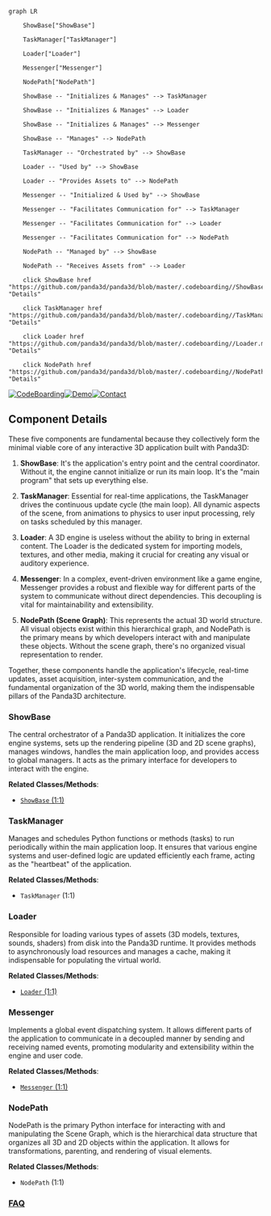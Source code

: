 ```mermaid

graph LR

    ShowBase["ShowBase"]

    TaskManager["TaskManager"]

    Loader["Loader"]

    Messenger["Messenger"]

    NodePath["NodePath"]

    ShowBase -- "Initializes & Manages" --> TaskManager

    ShowBase -- "Initializes & Manages" --> Loader

    ShowBase -- "Initializes & Manages" --> Messenger

    ShowBase -- "Manages" --> NodePath

    TaskManager -- "Orchestrated by" --> ShowBase

    Loader -- "Used by" --> ShowBase

    Loader -- "Provides Assets to" --> NodePath

    Messenger -- "Initialized & Used by" --> ShowBase

    Messenger -- "Facilitates Communication for" --> TaskManager

    Messenger -- "Facilitates Communication for" --> Loader

    Messenger -- "Facilitates Communication for" --> NodePath

    NodePath -- "Managed by" --> ShowBase

    NodePath -- "Receives Assets from" --> Loader

    click ShowBase href "https://github.com/panda3d/panda3d/blob/master/.codeboarding//ShowBase.md" "Details"

    click TaskManager href "https://github.com/panda3d/panda3d/blob/master/.codeboarding//TaskManager.md" "Details"

    click Loader href "https://github.com/panda3d/panda3d/blob/master/.codeboarding//Loader.md" "Details"

    click NodePath href "https://github.com/panda3d/panda3d/blob/master/.codeboarding//NodePath.md" "Details"

```

[![CodeBoarding](https://img.shields.io/badge/Generated%20by-CodeBoarding-9cf?style=flat-square)](https://github.com/CodeBoarding/GeneratedOnBoardings)[![Demo](https://img.shields.io/badge/Try%20our-Demo-blue?style=flat-square)](https://www.codeboarding.org/demo)[![Contact](https://img.shields.io/badge/Contact%20us%20-%20contact@codeboarding.org-lightgrey?style=flat-square)](mailto:contact@codeboarding.org)



## Component Details



These five components are fundamental because they collectively form the minimal viable core of any interactive 3D application built with Panda3D:



1.  **ShowBase**: It's the application's entry point and the central coordinator. Without it, the engine cannot initialize or run its main loop. It's the "main program" that sets up everything else.

2.  **TaskManager**: Essential for real-time applications, the TaskManager drives the continuous update cycle (the main loop). All dynamic aspects of the scene, from animations to physics to user input processing, rely on tasks scheduled by this manager.

3.  **Loader**: A 3D engine is useless without the ability to bring in external content. The Loader is the dedicated system for importing models, textures, and other media, making it crucial for creating any visual or auditory experience.

4.  **Messenger**: In a complex, event-driven environment like a game engine, Messenger provides a robust and flexible way for different parts of the system to communicate without direct dependencies. This decoupling is vital for maintainability and extensibility.

5.  **NodePath (Scene Graph)**: This represents the actual 3D world structure. All visual objects exist within this hierarchical graph, and NodePath is the primary means by which developers interact with and manipulate these objects. Without the scene graph, there's no organized visual representation to render.



Together, these components handle the application's lifecycle, real-time updates, asset acquisition, inter-system communication, and the fundamental organization of the 3D world, making them the indispensable pillars of the Panda3D architecture.



### ShowBase

The central orchestrator of a Panda3D application. It initializes the core engine systems, sets up the rendering pipeline (3D and 2D scene graphs), manages windows, handles the main application loop, and provides access to global managers. It acts as the primary interface for developers to interact with the engine.





**Related Classes/Methods**:



- <a href="https://github.com/panda3d/panda3d/blob/master/direct/src/showbase/ShowBase.py#L1-L1" target="_blank" rel="noopener noreferrer">`ShowBase` (1:1)</a>





### TaskManager

Manages and schedules Python functions or methods (tasks) to run periodically within the main application loop. It ensures that various engine systems and user-defined logic are updated efficiently each frame, acting as the "heartbeat" of the application.





**Related Classes/Methods**:



- `TaskManager` (1:1)





### Loader

Responsible for loading various types of assets (3D models, textures, sounds, shaders) from disk into the Panda3D runtime. It provides methods to asynchronously load resources and manages a cache, making it indispensable for populating the virtual world.





**Related Classes/Methods**:



- <a href="https://github.com/panda3d/panda3d/blob/master/direct/src/showbase/Loader.py#L1-L1" target="_blank" rel="noopener noreferrer">`Loader` (1:1)</a>





### Messenger

Implements a global event dispatching system. It allows different parts of the application to communicate in a decoupled manner by sending and receiving named events, promoting modularity and extensibility within the engine and user code.





**Related Classes/Methods**:



- <a href="https://github.com/panda3d/panda3d/blob/master/direct/src/showbase/Messenger.py#L1-L1" target="_blank" rel="noopener noreferrer">`Messenger` (1:1)</a>





### NodePath

NodePath is the primary Python interface for interacting with and manipulating the Scene Graph, which is the hierarchical data structure that organizes all 3D and 2D objects within the application. It allows for transformations, parenting, and rendering of visual elements.





**Related Classes/Methods**:



- `NodePath` (1:1)









### [FAQ](https://github.com/CodeBoarding/GeneratedOnBoardings/tree/main?tab=readme-ov-file#faq)